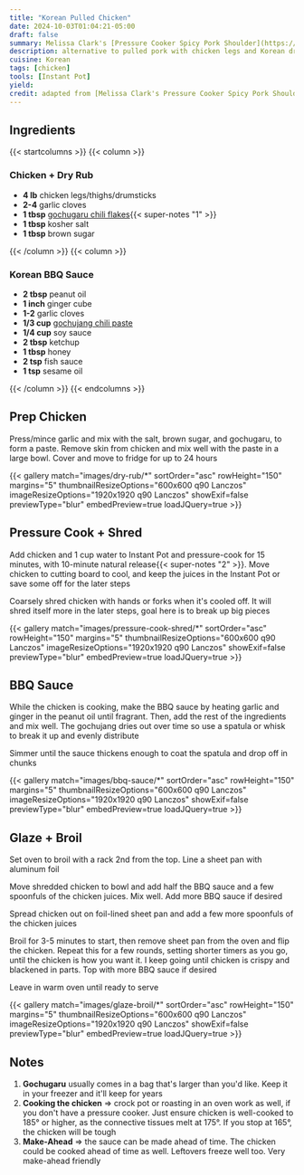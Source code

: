 ```yaml
---
title: "Korean Pulled Chicken"
date: 2024-10-03T01:04:21-05:00
draft: false
summary: Melissa Clark's [Pressure Cooker Spicy Pork Shoulder](https://cooking.nytimes.com/recipes/1018552-pressure-cooker-spicy-pork-shoulder)  is amazing and something I've made several times, to the letter.  This is a faster/cheaper/lighter version with chicken legs that's as good as the original
description: alternative to pulled pork with chicken legs and Korean dry rub + BBQ sauce
cuisine: Korean
tags: [chicken]
tools: [Instant Pot]
yield:
credit: adapted from [Melissa Clark's Pressure Cooker Spicy Pork Shoulder](https://cooking.nytimes.com/recipes/1018552-pressure-cooker-spicy-pork-shoulder)
---
```


## Ingredients

{{< startcolumns >}}
{{< column >}}

### Chicken + Dry Rub

* **4 lb** chicken legs/thighs/drumsticks
* **2-4** garlic cloves
* **1 tbsp** [gochugaru chili flakes](https://en.wikipedia.org/wiki/Korean_chili_pepper#Culinary_use){{< super-notes "1" >}}
* **1 tbsp** kosher salt
* **1 tbsp** brown sugar

{{< /column >}}
{{< column >}}

### Korean BBQ Sauce

* **2 tbsp** peanut oil
* **1 inch** ginger cube
* **1-2** garlic cloves
* **1/3 cup** [gochujang chili paste](https://en.wikipedia.org/wiki/Gochujang)
* **1/4 cup** soy sauce
* **2 tbsp** ketchup
* **1 tbsp** honey
* **2 tsp** fish sauce
* **1 tsp** sesame oil

{{< /column >}}
{{< endcolumns >}}

## Prep Chicken

Press/mince garlic and mix with the salt, brown sugar, and gochugaru, to form a paste.  Remove skin from chicken and mix well with the paste in a large bowl.  Cover and move to fridge for up to 24 hours

{{< gallery match="images/dry-rub/*" sortOrder="asc" rowHeight="150" margins="5" thumbnailResizeOptions="600x600 q90 Lanczos" imageResizeOptions="1920x1920 q90 Lanczos" showExif=false previewType="blur" embedPreview=true loadJQuery=true >}}

## Pressure Cook + Shred

Add chicken and 1 cup water to Instant Pot and pressure-cook for 15 minutes, with 10-minute natural release{{< super-notes "2" >}}.  Move chicken to cutting board to cool, and keep the juices in the Instant Pot or save some off for the later steps

Coarsely shred chicken with hands or forks when it's cooled off.  It will shred itself more in the later steps, goal here is to break up big pieces

{{< gallery match="images/pressure-cook-shred/*" sortOrder="asc" rowHeight="150" margins="5" thumbnailResizeOptions="600x600 q90 Lanczos" imageResizeOptions="1920x1920 q90 Lanczos" showExif=false previewType="blur" embedPreview=true loadJQuery=true >}}

## BBQ Sauce

While the chicken is cooking, make the BBQ sauce by heating garlic and ginger in the peanut oil until fragrant.  Then, add the rest of the ingredients and mix well.  The gochujang dries out over time so use a spatula or whisk to break it up and evenly distribute

Simmer until the sauce thickens enough to coat the spatula and drop off in chunks

{{< gallery match="images/bbq-sauce/*" sortOrder="asc" rowHeight="150" margins="5" thumbnailResizeOptions="600x600 q90 Lanczos" imageResizeOptions="1920x1920 q90 Lanczos" showExif=false previewType="blur" embedPreview=true loadJQuery=true >}}

## Glaze + Broil

Set oven to broil with a rack 2nd from the top.  Line a sheet pan with aluminum foil

Move shredded chicken to bowl and add half the BBQ sauce and a few spoonfuls of the chicken juices.  Mix well.  Add more BBQ sauce if desired

Spread chicken out on foil-lined sheet pan and add a few more spoonfuls of the chicken juices

Broil for 3-5 minutes to start, then remove sheet pan from the oven and flip the chicken.  Repeat this for a few rounds, setting shorter timers as you go, until the chicken is how you want it.  I keep going until chicken is crispy and blackened in parts.  Top with more BBQ sauce if desired

Leave in warm oven until ready to serve

{{< gallery match="images/glaze-broil/*" sortOrder="asc" rowHeight="150" margins="5" thumbnailResizeOptions="600x600 q90 Lanczos" imageResizeOptions="1920x1920 q90 Lanczos" showExif=false previewType="blur" embedPreview=true loadJQuery=true >}}

## Notes

1. **Gochugaru** usually comes in a bag that's larger than you'd like.  Keep it in your freezer and it'll keep for years
2. **Cooking the chicken** => crock pot or roasting in an oven work as well, if you don't have a pressure cooker.  Just ensure chicken is well-cooked to 185° or higher, as the connective tissues melt at 175°.  If you stop at 165°, the chicken will be tough
3. **Make-Ahead** => the sauce can be made ahead of time.  The chicken could be cooked ahead of time as well.  Leftovers freeze well too.  Very make-ahead friendly
